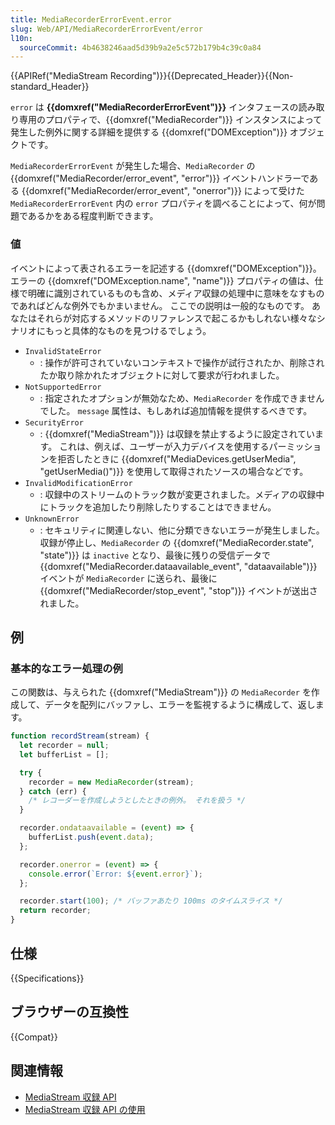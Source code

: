 ```yaml
---
title: MediaRecorderErrorEvent.error
slug: Web/API/MediaRecorderErrorEvent/error
l10n:
  sourceCommit: 4b4638246aad5d39b9a2e5c572b179b4c39c0a84
---
```


{{APIRef("MediaStream Recording")}}{{Deprecated_Header}}{{Non-standard_Header}}

`error` は **{{domxref("MediaRecorderErrorEvent")}}** インタフェースの読み取り専用のプロパティで、{{domxref("MediaRecorder")}} インスタンスによって発生した例外に関する詳細を提供する {{domxref("DOMException")}} オブジェクトです。

`MediaRecorderErrorEvent` が発生した場合、`MediaRecorder` の {{domxref("MediaRecorder/error_event", "error")}} イベントハンドラーである {{domxref("MediaRecorder/error_event", "onerror")}} によって受けた `MediaRecorderErrorEvent` 内の `error` プロパティを調べることによって、何が問題であるかをある程度判断できます。

### 値

イベントによって表されるエラーを記述する {{domxref("DOMException")}}。 エラーの {{domxref("DOMException.name", "name")}} プロパティの値は、仕様で明確に識別されているものも含め、メディア収録の処理中に意味をなすものであればどんな例外でもかまいません。 ここでの説明は一般的なものです。 あなたはそれらが対応するメソッドのリファレンスで起こるかもしれない様々なシナリオにもっと具体的なものを見つけるでしょう。

- `InvalidStateError`
  - : 操作が許可されていないコンテキストで操作が試行されたか、削除されたか取り除かれたオブジェクトに対して要求が行われました。
- `NotSupportedError`
  - : 指定されたオプションが無効なため、`MediaRecorder` を作成できませんでした。 `message` 属性は、もしあれば追加情報を提供するべきです。
- `SecurityError`
  - : {{domxref("MediaStream")}} は収録を禁止するように設定されています。 これは、例えば、ユーザーが入力デバイスを使用するパーミッションを拒否したときに {{domxref("MediaDevices.getUserMedia", "getUserMedia()")}} を使用して取得されたソースの場合などです。
- `InvalidModificationError`
  - : 収録中のストリームのトラック数が変更されました。メディアの収録中にトラックを追加したり削除したりすることはできません。
- `UnknownError`
  - : セキュリティに関連しない、他に分類できないエラーが発生しました。
    収録が停止し、`MediaRecorder` の {{domxref("MediaRecorder.state", "state")}} は `inactive` となり、最後に残りの受信データで {{domxref("MediaRecorder.dataavailable_event", "dataavailable")}} イベントが `MediaRecorder` に送られ、最後に {{domxref("MediaRecorder/stop_event", "stop")}} イベントが送出されました。

## 例

### 基本的なエラー処理の例

この関数は、与えられた {{domxref("MediaStream")}} の `MediaRecorder` を作成して、データを配列にバッファし、エラーを監視するように構成して、返します。

```js
function recordStream(stream) {
  let recorder = null;
  let bufferList = [];

  try {
    recorder = new MediaRecorder(stream);
  } catch (err) {
    /* レコーダーを作成しようとしたときの例外。 それを扱う */
  }

  recorder.ondataavailable = (event) => {
    bufferList.push(event.data);
  };

  recorder.onerror = (event) => {
    console.error(`Error: ${event.error}`);
  };

  recorder.start(100); /* バッファあたり 100ms のタイムスライス */
  return recorder;
}
```

## 仕様

{{Specifications}}

## ブラウザーの互換性

{{Compat}}

## 関連情報

- [MediaStream 収録 API](/ja/docs/Web/API/MediaStream_Recording_API)
- [MediaStream 収録 API の使用](/ja/docs/Web/API/MediaStream_Recording_API/Using_the_MediaStream_Recording_API)
